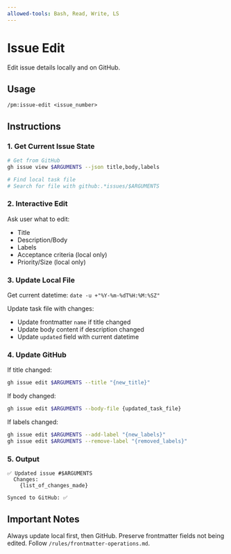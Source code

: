 ```yaml
---
allowed-tools: Bash, Read, Write, LS
---
```


# Issue Edit

Edit issue details locally and on GitHub.

## Usage

```
/pm:issue-edit <issue_number>
```

## Instructions

### 1. Get Current Issue State

```bash
# Get from GitHub
gh issue view $ARGUMENTS --json title,body,labels

# Find local task file
# Search for file with github:.*issues/$ARGUMENTS
```

### 2. Interactive Edit

Ask user what to edit:

- Title
- Description/Body
- Labels
- Acceptance criteria (local only)
- Priority/Size (local only)

### 3. Update Local File

Get current datetime: `date -u +"%Y-%m-%dT%H:%M:%SZ"`

Update task file with changes:

- Update frontmatter `name` if title changed
- Update body content if description changed
- Update `updated` field with current datetime

### 4. Update GitHub

If title changed:

```bash
gh issue edit $ARGUMENTS --title "{new_title}"
```

If body changed:

```bash
gh issue edit $ARGUMENTS --body-file {updated_task_file}
```

If labels changed:

```bash
gh issue edit $ARGUMENTS --add-label "{new_labels}"
gh issue edit $ARGUMENTS --remove-label "{removed_labels}"
```

### 5. Output

```
✅ Updated issue #$ARGUMENTS
  Changes:
    {list_of_changes_made}

Synced to GitHub: ✅
```

## Important Notes

Always update local first, then GitHub.
Preserve frontmatter fields not being edited.
Follow `/rules/frontmatter-operations.md`.
